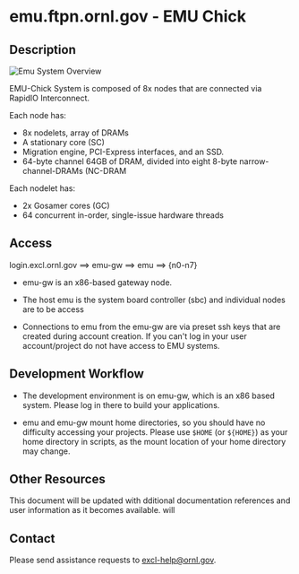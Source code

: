 # emu.ftpn.ornl.gov - EMU Chick

## Description
![Emu System Overview](https://github.com/RelativePrime/excl-user-docs/raw/master/hosts/images/emu-overview.png "Emu System Overview")

EMU-Chick System is composed of 8x nodes that are connected via RapidIO Interconnect.

Each node has:
* 8x nodelets, array of DRAMs
* A stationary core (SC)
* Migration engine, PCI-Express interfaces, and an SSD. 
* 64-byte channel 64GB of DRAM, divided into eight 8-byte narrow-channel-DRAMs (NC-DRAM

Each nodelet has: 
* 2x Gosamer cores (GC)
* 64 concurrent in-order, single-issue hardware threads


## Access
login.excl.ornl.gov ==> emu-gw ==> emu ==> {n0-n7}

* emu-gw is an x86-based gateway node. 

* The host emu is the system board controller (sbc) and individual nodes are to be access

* Connections to emu from the emu-gw are via preset ssh keys that are created during account creation. If you can't log in
your user account/project do not have access to EMU systems.

## Development Workflow

* The development environment is on emu-gw, which is an x86 based system. Please log in there to build 
your applications. 

* emu and emu-gw mount home directories, so you should
have no difficulty accessing your projects.   Please use `$HOME` (or `${HOME}`)
as your home directory in scripts, as the mount location of 
your home directory may change.


## Other Resources

This document will be updated with dditional documentation references 
and user information as it becomes available.
will 



## Contact
Please send assistance requests to excl-help@ornl.gov.

